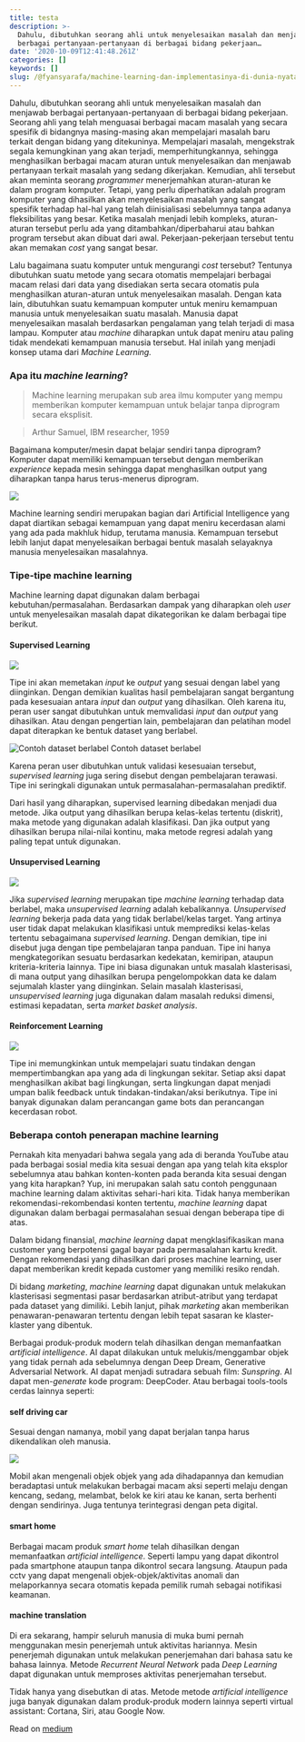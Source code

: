 ```yaml
---
title: testa
description: >-
  Dahulu, dibutuhkan seorang ahli untuk menyelesaikan masalah dan menjawab
  berbagai pertanyaan-pertanyaan di berbagai bidang pekerjaan…
date: '2020-10-09T12:41:48.261Z'
categories: []
keywords: []
slug: /@fyansyarafa/machine-learning-dan-implementasinya-di-dunia-nyata-f49f7547af4c
---
```


Dahulu, dibutuhkan seorang ahli untuk menyelesaikan masalah dan menjawab berbagai pertanyaan-pertanyaan di berbagai bidang pekerjaan. Seorang ahli yang telah menguasai berbagai macam masalah yang secara spesifik di bidangnya masing-masing akan mempelajari masalah baru terkait dengan bidang yang ditekuninya. Mempelajari masalah, mengekstrak segala kemungkinan yang akan terjadi, memperhitungkannya, sehingga menghasilkan berbagai macam aturan untuk menyelesaikan dan menjawab pertanyaan terkait masalah yang sedang dikerjakan. Kemudian, ahli tersebut akan meminta seorang _programmer_ menerjemahkan aturan-aturan ke dalam program komputer. Tetapi, yang perlu diperhatikan adalah program komputer yang dihasilkan akan menyelesaikan masalah yang sangat spesifik terhadap hal-hal yang telah diinisialisasi sebelumnya tanpa adanya fleksibilitas yang besar. Ketika masalah menjadi lebih kompleks, aturan-aturan tersebut perlu ada yang ditambahkan/diperbaharui atau bahkan program tersebut akan dibuat dari awal. Pekerjaan-pekerjaan tersebut tentu akan memakan _cost_ yang sangat besar.

Lalu bagaimana suatu komputer untuk mengurangi _cost_ tersebut? Tentunya dibutuhkan suatu metode yang secara otomatis mempelajari berbagai macam relasi dari data yang disediakan serta secara otomatis pula menghasilkan aturan-aturan untuk menyelesaikan masalah. Dengan kata lain, dibutuhkan suatu kemampuan komputer untuk meniru kemampuan manusia untuk menyelesaikan suatu masalah. Manusia dapat menyelesaikan masalah berdasarkan pengalaman yang telah terjadi di masa lampau. Komputer atau _machine_ diharapkan untuk dapat meniru atau paling tidak mendekati kemampuan manusia tersebut. Hal inilah yang menjadi konsep utama dari _Machine Learning._

### Apa itu _machine learning_?

> Machine learning merupakan sub area ilmu komputer yang mempu memberikan komputer kemampuan untuk belajar tanpa diprogram secara eksplisit.

> Arthur Samuel, IBM researcher, 1959

Bagaimana komputer/mesin dapat belajar sendiri tanpa diprogram? Komputer dapat memiliki kemampuan tersebut dengan memberikan _experience_ kepada mesin sehingga dapat menghasilkan output yang diharapkan tanpa harus terus-menerus diprogram.

![](\images\img\1__07gR7X8__LE4FmkgjuYhCFA.png)


Machine learning sendiri merupakan bagian dari Artificial Intelligence yang dapat diartikan sebagai kemampuan yang dapat meniru kecerdasan alami yang ada pada makhluk hidup, terutama manusia. Kemampuan tersebut lebih lanjut dapat menyelesaikan berbagai bentuk masalah selayaknya manusia menyelesaikan masalahnya.

### Tipe-tipe machine learning

Machine learning dapat digunakan dalam berbagai kebutuhan/permasalahan. Berdasarkan dampak yang diharapkan oleh _user_ untuk menyelesaikan masalah dapat dikategorikan ke dalam berbagai tipe berikut.

#### Supervised Learning

![](\images\img\1__23VHNduP3__IK9__rBiVLZPA.png)

Tipe ini akan memetakan _input_ ke _output_ yang sesuai dengan label yang diinginkan. Dengan demikian kualitas hasil pembelajaran sangat bergantung pada kesesuaian antara _input_ dan _output_ yang dihasilkan. Oleh karena itu, peran user sangat dibutuhkan untuk memvalidasi _input_ dan _output_ yang dihasilkan. Atau dengan pengertian lain, pembelajaran dan pelatihan model dapat diterapkan ke bentuk dataset yang berlabel.

![Contoh dataset berlabel](\images\img\1__jSsviVLjXvWpvgl9MuKR3A.png)
Contoh dataset berlabel

Karena peran user dibutuhkan untuk validasi kesesuaian tersebut, _supervised learning_ juga sering disebut dengan pembelajaran terawasi. Tipe ini seringkali digunakan untuk permasalahan-permasalahan prediktif.

Dari hasil yang diharapkan, supervised learning dibedakan menjadi dua metode. Jika output yang dihasilkan berupa kelas-kelas tertentu (diskrit), maka metode yang digunakan adalah klasifikasi. Dan jika output yang dihasilkan berupa nilai-nilai kontinu, maka metode regresi adalah yang paling tepat untuk digunakan.

#### Unsupervised Learning

![](\images\img\1__0SkUsGp9ntltiYg4KJuPVQ.png)

Jika _supervised learning_ merupakan tipe _machine learning_ terhadap data berlabel, maka _unsupervised learning_ adalah kebalikannya. _Unsupervised learning_ bekerja pada data yang tidak berlabel/kelas target. Yang artinya user tidak dapat melakukan klasifikasi untuk memprediksi kelas-kelas tertentu sebagaimana _supervised learning_. Dengan demikian, tipe ini disebut juga dengan tipe pembelajaran tanpa panduan. Tipe ini hanya mengkategorikan sesuatu berdasarkan kedekatan, kemiripan, ataupun kriteria-kriteria lainnya. Tipe ini biasa digunakan untuk masalah klasterisasi, di mana output yang dihasilkan berupa pengelompokkan data ke dalam sejumalah klaster yang diinginkan. Selain masalah klasterisasi, _unsupervised learning_ juga digunakan dalam masalah reduksi dimensi, estimasi kepadatan, serta _market basket analysis_.

#### Reinforcement Learning

![](\images\img\1__u2NmeQ__NYwj8I3O2iWl6PA.png)

Tipe ini memungkinkan untuk mempelajari suatu tindakan dengan mempertimbangkan apa yang ada di lingkungan sekitar. Setiap aksi dapat menghasilkan akibat bagi lingkungan, serta lingkungan dapat menjadi umpan balik feedback untuk tindakan-tindakan/aksi berikutnya. Tipe ini banyak digunakan dalam perancangan game bots dan perancangan kecerdasan robot.

### Beberapa contoh penerapan machine learning

Pernakah kita menyadari bahwa segala yang ada di beranda YouTube atau pada berbagai sosial media kita sesuai dengan apa yang telah kita eksplor sebelumnya atau bahkan konten-konten pada beranda kita sesuai dengan yang kita harapkan? Yup, ini merupakan salah satu contoh penggunaan machine learning dalam aktivitas sehari-hari kita. Tidak hanya memberikan rekomendasi-rekombendasi konten tertentu, _machine learning_ dapat digunakan dalam berbagai permasalahan sesuai dengan beberapa tipe di atas.

Dalam bidang finansial, _machine learning_ dapat mengklasifikasikan mana customer yang berpotensi gagal bayar pada permasalahan kartu kredit. Dengan rekomendasi yang dihasilkan dari proses machine learning, user dapat memberikan kredit kepada customer yang memiliki resiko rendah.

Di bidang _marketing_, _machine learning_ dapat digunakan untuk melakukan klasterisasi segmentasi pasar berdasarkan atribut-atribut yang terdapat pada dataset yang dimiliki. Lebih lanjut, pihak _marketing_ akan memberikan penawaran-penawaran tertentu dengan lebih tepat sasaran ke klaster-klaster yang dibentuk.

Berbagai produk-produk modern telah dihasilkan dengan memanfaatkan _artificial intelligence_. AI dapat dilakukan untuk melukis/menggambar objek yang tidak pernah ada sebelumnya dengan Deep Dream, Generative Adversarial Network. AI dapat menjadi sutradara sebuah film: _Sunspring_. AI dapat men-_generate_ kode program: DeepCoder. Atau berbagai tools-tools cerdas lainnya seperti:

#### self driving car

Sesuai dengan namanya, mobil yang dapat berjalan tanpa harus dikendalikan oleh manusia.

![](\images\img\1__gzOkGrNVgr__4vd1sy37qMw.jpeg)

Mobil akan mengenali objek objek yang ada dihadapannya dan kemudian beradaptasi untuk melakukan berbagai macam aksi seperti melaju dengan kencang, sedang, melambat, belok ke kiri atau ke kanan, serta berhenti dengan sendirinya. Juga tentunya terintegrasi dengan peta digital.

#### smart home

Berbagai macam produk _smart home_ telah dihasilkan dengan memanfaatkan _artificial intelligence_. Seperti lampu yang dapat dikontrol pada smartphone ataupun tanpa dikontrol secara langsung. Ataupun pada cctv yang dapat mengenali objek-objek/aktivitas anomali dan melaporkannya secara otomatis kepada pemilik rumah sebagai notifikasi keamanan.

#### machine translation

Di era sekarang, hampir seluruh manusia di muka bumi pernah menggunakan mesin penerjemah untuk aktivitas hariannya. Mesin penerjemah digunakan untuk melakukan penerjemahan dari bahasa satu ke bahasa lainnya. Metode _Recurrent Neural Network_ pada _Deep Learning_ dapat digunakan untuk memproses aktivitas penerjemahan tersebut.

Tidak hanya yang disebutkan di atas. Metode metode _artificial intelligence_ juga banyak digunakan dalam produk-produk modern lainnya seperti virtual assistant: Cortana, Siri, atau Google Now.

Read on [medium](https://medium.com/@fyansyarafa/machine-learning-dan-implementasinya-di-dunia-nyata-f49f7547af4c)
